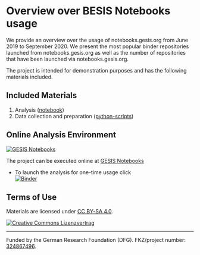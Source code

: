 # Overview over BESIS Notebooks usage

We provide an overview over the usage of notebooks.gesis.org from June 2019 to September 2020. We present the most popular binder repositories launched from notebooks.gesis.org as well as the number of repositories that have been launched via notebooks.gesis.org.


The project is intended for demonstration purposes and has the following materials included.


## Included Materials
1. Analysis ([notebook](analysis_repos.ipynb))
2. Data collection and preparation ([python-scripts](sources))



## Online Analysis Environment
[![GESIS Notebooks](https://notebooks.gesis.org/static/images/logo/logo_text.png)](https://notebooks.gesis.org)

The project can be executed online at [GESIS Notebooks](https://notebooks.gesis.org/)

+ To launch the analysis for one-time usage click  
[![Binder](https://notebooks.gesis.org/binder/badge.svg)](https://notebooks.gesis.org/binder/v2/gh/gesiscss/api-gesis-notebooks/HEAD?urlpath=lab/tree/analysis_repos.ipynb)


## Terms of Use

Materials are licensed under [CC BY-SA 4.0](http://creativecommons.org/licenses/by-sa/4.0/).


[![Creative Commons Lizenzvertrag](https://i.creativecommons.org/l/by-sa/4.0/88x31.png)](http://creativecommons.org/licenses/by-sa/4.0/)


---

Funded by the German Research Foundation (DFG).
FKZ/project number:
[324867496](https://gepris.dfg.de/gepris/projekt/324867496?context=projekt&task=showDetail&id=324867496&).
